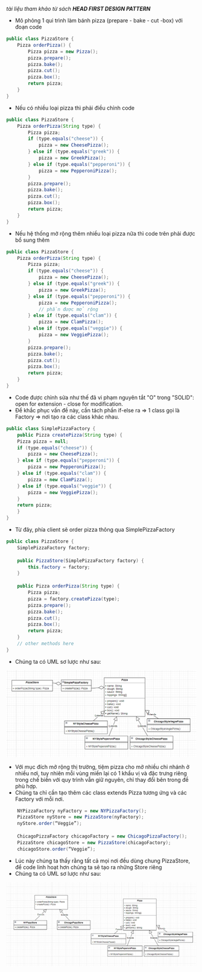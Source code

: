 *tài liệu tham khảo từ sách **HEAD FIRST DESIGN PATTERN***

+ Mô phỏng 1 qui trình làm bánh pizza (prepare - bake - cut -box) với đoạn code
```java
public class PizzaStore {
    Pizza orderPizza() {
        Pizza pizza = new Pizza();
        pizza.prepare();
        pizza.bake();
        pizza.cut();
        pizza.box();
        return pizza;
    }
}
```
+ Nếu có nhiều loại pizza thì phải điều chỉnh code
```java
public class PizzaStore {
    Pizza orderPizza(String type) {
        Pizza pizza;
        if (type.equals("cheese")) {
            pizza = new CheesePizza();
        } else if (type.equals("greek")) {
            pizza = new GreekPizza();
        } else if (type.equals("pepperoni")) {
            pizza = new PepperoniPizza();
        }
        pizza.prepare();
        pizza.bake();
        pizza.cut();
        pizza.box();
        return pizza;
    }
}
```
+ Nếu hệ thống mở rộng thêm nhiều loại pizza nữa thì code trên phải được bổ sung thêm
```java
public class PizzaStore {
    Pizza orderPizza(String type) {
        Pizza pizza;
        if (type.equals("cheese")) {
            pizza = new CheesePizza();
        } else if (type.equals("greek")) {
            pizza = new GreekPizza();
        } else if (type.equals("pepperoni")) {
            pizza = new PepperoniPizza();
            // phần được mở rộng
        } else if (type.equals("clam")) {
            pizza = new ClamPizza();
        } else if (type.equals("veggie")) {
            pizza = new VeggiePizza();
        }
        pizza.prepare();
        pizza.bake();
        pizza.cut();
        pizza.box();
        return pizza;
    }
}
```
+ Code được chỉnh sửa như thế đã vi phạm nguyên tắt "O" trong "SOLID": open for extension - close for modification.
+ Để khắc phục vấn đề này, cần tách phần if-else ra => 1 class gọi là Factory => nơi tạo ra các class khác nhau.
```java
public class SimplePizzaFactory {
    public Pizza createPizza(String type) {
    Pizza pizza = null;
    if (type.equals("cheese")) {
        pizza = new CheesePizza();
    } else if (type.equals("pepperoni")) {
        pizza = new PepperoniPizza();
    } else if (type.equals("clam")) {
        pizza = new ClamPizza();
    } else if (type.equals("veggie")) {
        pizza = new VeggiePizza();
    }
    return pizza;
    }
}
```
+ Từ đây, phía client sẽ order pizza thông qua SimplePizzaFactory
```java
public class PizzaStore {
    SimplePizzaFactory factory;

    public PizzaStore(SimplePizzaFactory factory) {
        this.factory = factory;
    }

    public Pizza orderPizza(String type) {
        Pizza pizza;
        pizza = factory.createPizza(type);
        pizza.prepare();
        pizza.bake();
        pizza.cut();
        pizza.box();
        return pizza;
    }
    // other methods here
}
```
+ Chúng ta có UML sơ lược như sau:

![UML](./pizza-uml.png)

+ Với mục đích mở rộng thị trường, 
tiệm pizza cho mở nhiều chi nhánh ở nhiều nơi,
tuy nhiên mỗi vùng miền lại có 1 khẩu vị và đặc trưng riêng trong chế biến
với quy trình vẫn giữ nguyên, chỉ thay đổi bên trong đề phù hợp.
+ Chúng ta chỉ cần tạo thêm các class extends Pizza tương ứng và các Factory với mỗi nơi.

```java
    NYPizzaFactory nyFactory = new NYPizzaFactory();
    PizzaStore nyStore = new PizzaStore(nyFactory);
    nyStore.order(“Veggie”);

    ChicagoPizzaFactory chicagoFactory = new ChicagoPizzaFactory();
    PizzaStore chicagoStore = new PizzaStore(chicagoFactory);
    chicagoStore.order(“Veggie”);
```
+ Lúc này chúng ta thấy rằng tất cả mọi nơi đều dùng chung PizzaStore, để code linh hoạt hơn chúng ta sẽ tạo ra những Store riêng
+ Chúng ta có UML sơ lược như sau:

![UML](./pizza-uml-2.png)
